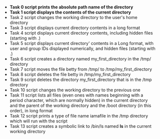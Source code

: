 * __Task 0 script prints the absolute path name of the directory__
* __Task 1 script displays the contents of the current directory__
* Task 2 script changes the working directory to the user's home directory
* Task 3 script displays current directory contents in a long format
* Task 4 script displays current directory contents, including hidden files (starting with .)
* Task 5 script displays current directory' contents in a Long format, with user and group IDs displayed numerically, and hidden files (starting with .)
* Task 6 script creates a directory named my_first_directory in the /tmp/ directory
* Task 7 script moves the file betty from /tmp/ to /tmp/my_first_directory
* Task 8 script deletes the file betty in /tmp/my_first_directory
* Task 9 script deletes the directory my_first_directory that is in the /tmp directory
* Task 10 script changes the working directory to the previous one
* Task 11 script lists all files (even ones with names beginning with a period character, which are normally hidden) in the current directory and the parent of the working directory and the /boot directory (in this order), in long format
* Task 12 script prints a type of file name iamafile in the /tmp directory which will run with the script
* Task 13 script creates a symbolic link to /bin/ls named __ls__ in the current working directory 
